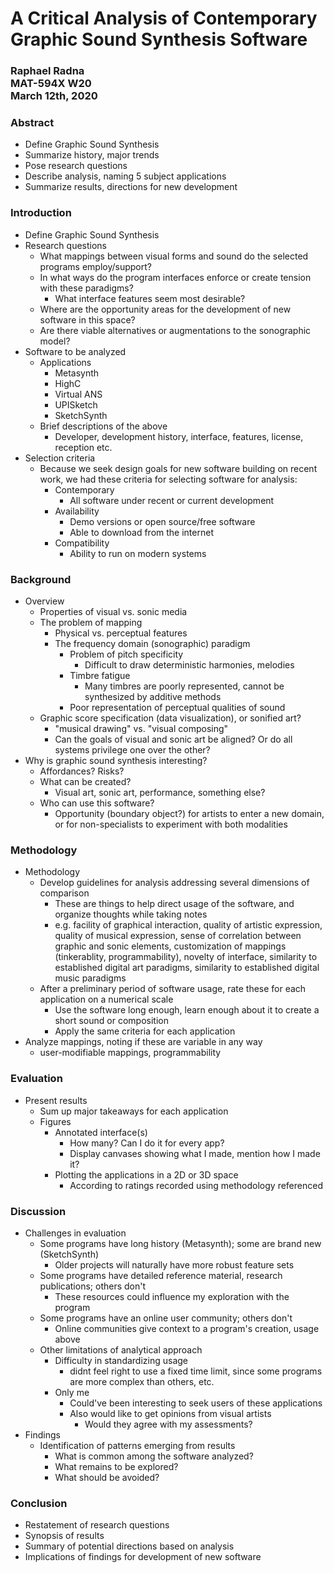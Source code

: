 # A Critical Analysis of Contemporary Graphic Sound Synthesis Software
### Raphael Radna<br>MAT-594X W20<br>March 12th, 2020

### Abstract
* Define Graphic Sound Synthesis
* Summarize history, major trends
* Pose research questions
* Describe analysis, naming 5 subject applications
* Summarize results, directions for new development

### Introduction
* Define Graphic Sound Synthesis
* Research questions
	* What mappings between visual forms and sound do the selected programs employ/support?
	* In what ways do the program interfaces enforce or create tension with these paradigms?
		* What interface features seem most desirable?
	* Where are the opportunity areas for the development of new software in this space?
	* Are there viable alternatives or augmentations to the sonographic model?
* Software to be analyzed
	* Applications
		* Metasynth
		* HighC
		* Virtual ANS
		* UPISketch
		* SketchSynth
	* Brief descriptions of the above
		* Developer, development history, interface, features, license, reception etc.
* Selection criteria
	* Because we seek design goals for new software building on recent work, we had these criteria for selecting software for analysis:
		* Contemporary
			* All software under recent or current development
		* Availability
			* Demo versions or open source/free software
			* Able to download from the internet
		* Compatibility
			* Ability to run on modern systems

### Background
* Overview
	* Properties of visual vs. sonic media
	* The problem of mapping
		* Physical vs. perceptual features
		* The frequency domain (sonographic) paradigm
			* Problem of pitch specificity
				* Difficult to draw deterministic harmonies, melodies
			* Timbre fatigue
				* Many timbres are poorly represented, cannot be synthesized by additive methods
			* Poor representation of perceptual qualities of sound
	* Graphic score specification (data visualization), or sonified art?
		* "musical drawing" vs. "visual composing"
		* Can the goals of visual and sonic art be aligned? Or do all systems privilege one over the other?
* Why is graphic sound synthesis interesting?
	* Affordances? Risks?
	* What can be created?
		* Visual art, sonic art, performance, something else?
	* Who can use this software?
		* Opportunity (boundary object?) for artists to enter a new domain, or for non-specialists to experiment with both modalities

### Methodology
* Methodology
	* Develop guidelines for analysis addressing several dimensions of comparison
		* These are things to help direct usage of the software, and organize thoughts while taking notes
		* e.g. facility of graphical interaction, quality of artistic expression, quality of musical expression, sense of correlation between graphic and sonic elements, customization of mappings (tinkerablity, programmability), novelty of interface, similarity to established digital art paradigms, similarity to established digital music paradigms
	* After a preliminary period of software usage, rate these for each application on a numerical scale
		* Use the software long enough, learn enough about it to create a short sound or composition
		* Apply the same criteria for each application
* Analyze mappings, noting if these are variable in any way
	* user-modifiable mappings, programmability

### Evaluation
* Present results
	* Sum up major takeaways for each application
	* Figures
		* Annotated interface(s)
			* How many? Can I do it for every app?
			* Display canvases showing what I made, mention how I made it?
		* Plotting the applications in a 2D or 3D space
			* According to ratings recorded using methodology referenced 

### Discussion
* Challenges in evaluation
	* Some programs have long history (Metasynth); some are brand new (SketchSynth)
		* Older projects will naturally have more robust feature sets
	* Some programs have detailed reference material, research publications; others don't
		* These resources could influence my exploration with the program
	* Some programs have an online user community; others don't
		* Online communities give context to a program's creation, usage
above
	* Other limitations of analytical approach
		* Difficulty in standardizing usage
			* didnt feel right to use a fixed time limit, since some programs are more complex than others, etc.
		* Only me
			* Could've been interesting to seek users of these applications
			* Also would like to get opinions from visual artists
				* Would they agree with my assessments?
* Findings
	* Identification of patterns emerging from results
		* What is common among the software analyzed?
		* What remains to be explored?
		* What should be avoided?

### Conclusion
* Restatement of research questions
* Synopsis of results
* Summary of potential directions based on analysis
* Implications of findings for development of new software